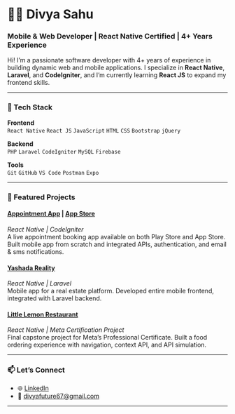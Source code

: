# 👩‍💻 Divya Sahu

### Mobile & Web Developer | React Native Certified | 4+ Years Experience

Hi! I’m a passionate software developer with 4+ years of experience in building dynamic web and mobile applications. I specialize in **React Native**, **Laravel**, and **CodeIgniter**, and I’m currently learning **React JS** to expand my frontend skills.

---

### 🧰 Tech Stack

**Frontend**  
`React Native` `React JS` `JavaScript` `HTML` `CSS` `Bootstrap` `jQuery`

**Backend**  
`PHP` `Laravel` `CodeIgniter` `MySQL` `Firebase`

**Tools**  
`Git` `GitHub` `VS Code` `Postman` `Expo`

---

### 📱 Featured Projects

#### [Appointment App](https://play.google.com/store/apps/details?id=com.aolappointments) | [App Store](https://apps.apple.com/in/app/aol-appointment/id6471575294)  
*React Native | CodeIgniter*  
A live appointment booking app available on both Play Store and App Store. Built mobile app from scratch and integrated APIs, authentication, and email & sms notifications.

#### [Yashada Reality](https://play.google.com/store/apps/details?id=com.yashadarealty)  
*React Native | Laravel*  
Mobile app for a real estate platform. Developed entire mobile frontend, integrated with Laravel backend.

#### [Little Lemon Restaurant](https://github.com/ds1609/little-lemon)  
*React Native | Meta Certification Project*  
Final capstone project for Meta’s Professional Certificate. Built a food ordering experience with navigation, context API, and API simulation.

---

### 📫 Let’s Connect

- 🌐 [LinkedIn](https://linkedin.com/in/your-profile)
- 📧 divyafuture67@gmail.com

---
